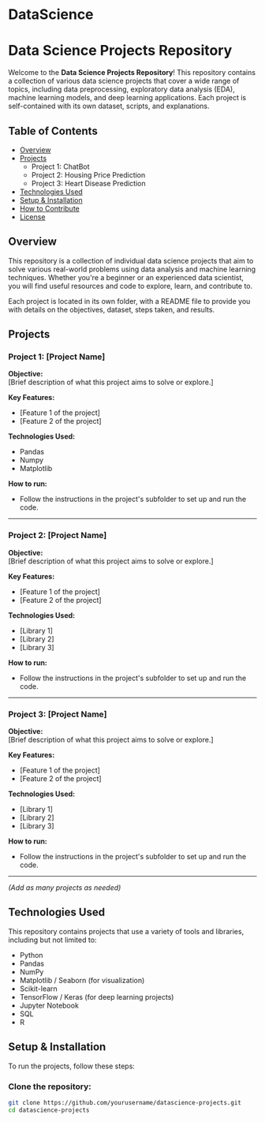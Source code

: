# DataScience

# Data Science Projects Repository

Welcome to the **Data Science Projects Repository**! This repository contains a collection of various data science projects that cover a wide range of topics, including data preprocessing, exploratory data analysis (EDA), machine learning models, and deep learning applications. Each project is self-contained with its own dataset, scripts, and explanations.

## Table of Contents
- [Overview](#overview)
- [Projects](#projects)
  - Project 1: ChatBot
  - Project 2: Housing Price Prediction
  - Project 3: Heart Disease Prediction
- [Technologies Used](#technologies-used)
- [Setup & Installation](#setup-installation)
- [How to Contribute](#how-to-contribute)
- [License](#license)

## Overview
This repository is a collection of individual data science projects that aim to solve various real-world problems using data analysis and machine learning techniques. Whether you're a beginner or an experienced data scientist, you will find useful resources and code to explore, learn, and contribute to.

Each project is located in its own folder, with a README file to provide you with details on the objectives, dataset, steps taken, and results.

## Projects

### Project 1: [Project Name]
**Objective:**  
[Brief description of what this project aims to solve or explore.]

**Key Features:**
- [Feature 1 of the project]
- [Feature 2 of the project]

**Technologies Used:**
- Pandas
- Numpy
- Matplotlib

**How to run:**
- Follow the instructions in the project's subfolder to set up and run the code.

---

### Project 2: [Project Name]
**Objective:**  
[Brief description of what this project aims to solve or explore.]

**Key Features:**
- [Feature 1 of the project]
- [Feature 2 of the project]

**Technologies Used:**
- [Library 1]
- [Library 2]
- [Library 3]

**How to run:**
- Follow the instructions in the project's subfolder to set up and run the code.

---

### Project 3: [Project Name]
**Objective:**  
[Brief description of what this project aims to solve or explore.]

**Key Features:**
- [Feature 1 of the project]
- [Feature 2 of the project]

**Technologies Used:**
- [Library 1]
- [Library 2]
- [Library 3]

**How to run:**
- Follow the instructions in the project's subfolder to set up and run the code.

---

*(Add as many projects as needed)*

## Technologies Used
This repository contains projects that use a variety of tools and libraries, including but not limited to:
- Python
- Pandas
- NumPy
- Matplotlib / Seaborn (for visualization)
- Scikit-learn
- TensorFlow / Keras (for deep learning projects)
- Jupyter Notebook
- SQL
- R

## Setup & Installation

To run the projects, follow these steps:

### Clone the repository:
```bash
git clone https://github.com/yourusername/datascience-projects.git
cd datascience-projects
